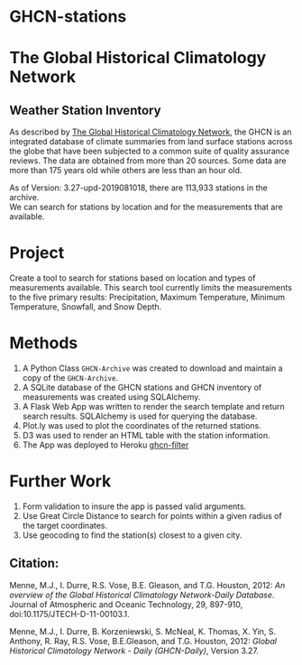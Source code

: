 # GHCN-stations

# The Global Historical Climatology Network
## Weather Station Inventory

As described by [The Global Historical Climatology Network]("https://www.ncdc.noaa.gov/data-access/land-based-station-data/land-based-datasets/global-historical-climatology-network-ghcn"), the GHCN is an integrated database of climate summaries 
from land surface stations across the 
globe that have been subjected to a common suite of quality assurance reviews. 
The data are obtained from more than 20 sources. Some data are more than 175 years old while 
others are less than an hour old.

As of Version: 3.27-upd-2019081018, there are 113,933 stations in the archive.  
We can search for stations by location and for the measurements that
are available. 

# Project
Create a tool to search for stations based on location and types of measurements available. This search tool currently 
limits the measurements to the five primary results: Precipitation, Maximum Temperature, Minimum Temperature, Snowfall, and Snow Depth.

# Methods
1.  A Python Class `GHCN-Archive` was created to download and maintain a copy of the `GHCN-Archive`.
2.  A SQLite database of the GHCN stations and GHCN inventory of measurements was created using SQLAlchemy.
3.  A Flask Web App was written to render the search template and return search results.  SQLAlchemy is 
used for querying the database.
4.  Plot.ly was used to plot the coordinates of the returned stations.
5.  D3 was used to render an HTML table with the station information.
6.  The App was deployed to Heroku [ghcn-filter](https://ghcn-filter.herokuapp.com/)

# Further Work
1.  Form validation to insure the app is passed valid arguments.
2.  Use Great Circle Distance to search for points within a given radius of the target coordinates.
3.  Use geocoding to find the station(s) closest to a given city.

## Citation:
Menne, M.J., I. Durre, R.S. Vose, B.E. Gleason, and T.G. Houston, 2012:  *An overview 
of the Global Historical Climatology Network-Daily Database*.  Journal of Atmospheric 
and Oceanic Technology, 29, 897-910, doi:10.1175/JTECH-D-11-00103.1.

Menne, M.J., I. Durre, B. Korzeniewski, S. McNeal, K. Thomas, X. Yin, S. Anthony, R. Ray, 
R.S. Vose, B.E.Gleason, and T.G. Houston, 2012: *Global Historical Climatology Network - 
Daily (GHCN-Daily)*, Version 3.27.

